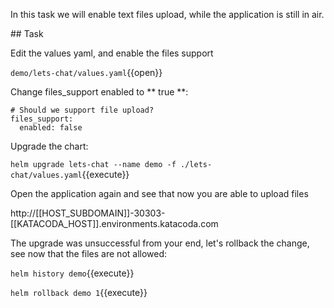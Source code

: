 In this task we will enable text files upload, while the application is still in air.

## Task

Edit the values yaml, and enable the files support

`demo/lets-chat/values.yaml`{{open}}

Change files_support enabled to ** true **:

```
# Should we support file upload?	
files_support:
  enabled: false
```

Upgrade the chart:

`helm upgrade lets-chat --name demo -f ./lets-chat/values.yaml`{{execute}}

Open the application again and see that now you are able to upload files

http://[[HOST_SUBDOMAIN]]-30303-[[KATACODA_HOST]].environments.katacoda.com

The upgrade was unsuccessful from your end, let's rollback the change, see now that the files are not allowed:

`helm history demo`{{execute}}

`helm rollback demo 1`{{execute}}
